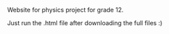 Website for physics project for grade 12. 

Just run the .html file after downloading the full files :)
